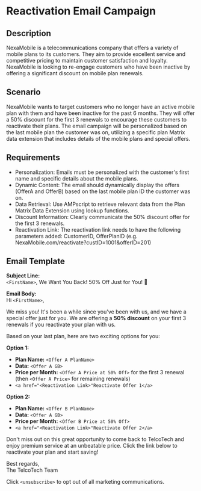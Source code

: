 # Reactivation Email Campaign

## Description
NexaMobile is a telecommunications company that offers a variety of mobile plans to its customers. They aim to provide excellent service and competitive pricing to maintain customer satisfaction and loyalty. NexaMobile is looking to re-engage customers who have been inactive by offering a significant discount on mobile plan renewals.

## Scenario

NexaMobile wants to target customers who no longer have an active mobile plan with them and have been inactive for the past 6 months. They will offer a 50% discount for the first 3 renewals to encourage these customers to reactivate their plans. The email campaign will be personalized based on the last mobile plan the customer was on, utilizing a specific plan Matrix data extension that includes details of the mobile plans and special offers.

## Requirements

- Personalization: Emails must be personalized with the customer's first name and specific details about the mobile plans.
- Dynamic Content: The email should dynamically display the offers (OfferA and OfferB) based on the last mobile plan ID the customer was on.
- Data Retrieval: Use AMPscript to retrieve relevant data from the Plan
Matrix Data Extension using lookup functions.
- Discount Information: Clearly communicate the 50% discount offer for the first 3 renewals.
- Reactivation Link: The reactivation link needs to have the following parameters added: CustomerID, OfferPlanID 
(e.g. NexaMobile.com/reactivate?custID=1001&offerID=201)


## Email Template

**Subject Line:** <br>
`<FirstName>`, We Want You Back! 50% Off Just for You! 🚀

**Email Body:** <br>
Hi `<FirstName>`,

We miss you! It's been a while since you've been with us, and we have a special offer just for you. We are offering a <strong>50% discount</strong> on your first 3 renewals if you reactivate your plan with us.

Based on your last plan, here are two exciting options for you:

**Option 1:**
- **Plan Name:** `<Offer A PlanName>`
- **Data:** `<Offer A GB>` 
- **Price per Month:** `<Offer A Price at 50% Off>` for the first 3 renewal (then `<Offer A Price>` for remaining renewals)
- `<a href="<Reactivation Link>"Reactivate Offer 1</a>`

**Option 2:**
- **Plan Name:** `<Offer B PlanName>`
- **Data:** `<Offer A GB>`
- **Price per Month:** `<Offer B Price at 50% Off>`
- `<a href="<Reactivation Link>"Reactivate Offer 2</a>`

Don't miss out on this great opportunity to come back to TelcoTech and enjoy premium service at an unbeatable price. Click the link below to reactivate your plan and start saving!

Best regards, <br>
The TelcoTech Team

Click `<unsubscribe>` to opt out of all marketing communications.




